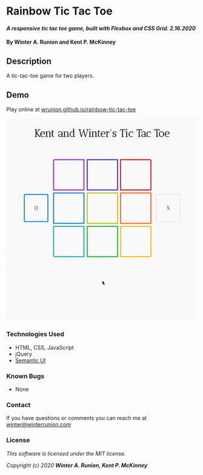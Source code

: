 # Rainbow Tic Tac Toe

#### _A responsive tic tac toe game, built with Flexbox and CSS Grid. 2.16.2020_

#### By **Winter A. Runion and Kent P. McKinney**

## Description 
A tic-tac-toe game for two players.

## Demo
Play online at [wrunion.github.io/rainbow-tic-tac-toe](https://wrunion.github.io/rainbow-tic-tac-toe/)
<p align="center">
<img src="images/demo2.gif" alt="demo of tic-tac-toe game" width="650px" />
</p>  

### Technologies Used
* HTML, CSS, JavaScript
* jQuery
* [Semantic UI](https://semantic-ui.com/)

### Known Bugs
* None 

### Contact

If you have questions or comments you can reach me at winter@winterrunion.com

### License
_This software is licensed under the MIT license._

_Copyright (c) 2020 **Winter A. Runion, Kent P. McKinney**_
